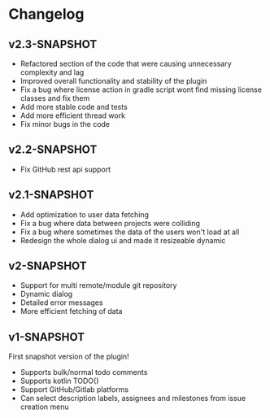 # Changelog

## v2.3-SNAPSHOT
- Refactored section of the code that were causing unnecessary complexity and lag
- Improved overall functionality and stability of the plugin
- Fix a bug where license action in gradle script wont find missing license classes and fix them
- Add more stable code and tests
- Add more efficient thread work
- Fix minor bugs in the code

## v2.2-SNAPSHOT
- Fix GitHub rest api support

## v2.1-SNAPSHOT
- Add optimization to user data fetching
- Fix a bug where data between projects were colliding
- Fix a bug where sometimes the data of the users won't load at all
- Redesign the whole dialog ui and made it resizeable dynamic 

## v2-SNAPSHOT
- Support for multi remote/module git repository
- Dynamic dialog
- Detailed error messages
- More efficient fetching of data

## v1-SNAPSHOT
First snapshot version of the plugin!
- Supports bulk/normal todo comments
- Supports kotlin TODO()
- Support GitHub/Gitlab platforms
- Can select description labels, assignees and milestones from issue creation menu